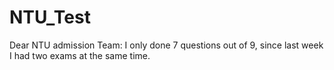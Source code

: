 # NTU_Test
Dear NTU admission Team: I only done 7 questions out of 9, since last week I had two exams at the same time. 
